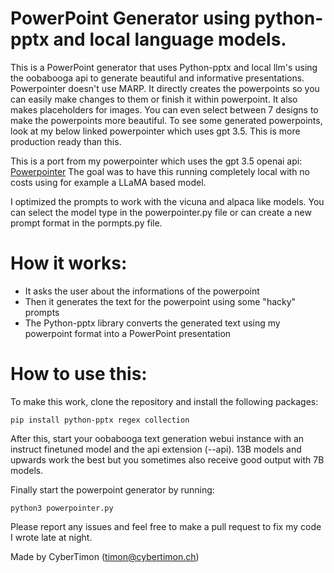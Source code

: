 # PowerPoint Generator using python-pptx and local language models.
This is a PowerPoint generator that uses Python-pptx and local llm's using the oobabooga api to generate beautiful and informative presentations. 
Powerpointer doesn't use MARP. It directly creates the powerpoints so you can easily make changes to them or finish it within powerpoint. It also makes placeholders for images.
You can even select between 7 designs to make the powerpoints more beautiful. 
To see some generated powerpoints, look at my below linked powerpointer which uses gpt 3.5. This is more production ready than this. 

This is a port from my powerpointer which uses the gpt 3.5 openai api: [Powerpointer](https://github.com/CyberTimon/powerpointer)
The goal was to have this running completely local with no costs using for example a LLaMA based model. 

I optimized the prompts to work with the vicuna and alpaca like models. You can select the model type in the powerpointer.py file or can create a new prompt format in the pormpts.py file.

# How it works:
- It asks the user about the informations of the powerpoint
- Then it generates the text for the powerpoint using some "hacky" prompts
- The Python-pptx library converts the generated text using my powerpoint format into a PowerPoint presentation

# How to use this:
To make this work, clone the repository and install the following packages: 
```
pip install python-pptx regex collection
```
After this, start your oobabooga text generation webui instance with an instruct finetuned model and the api extension (--api). 13B models and upwards work the best but you sometimes also receive good output with 7B models.

Finally start the powerpoint generator by running:
```
python3 powerpointer.py
```

Please report any issues and feel free to make a pull request to fix my code I wrote late at night.

Made by CyberTimon (timon@cybertimon.ch)
